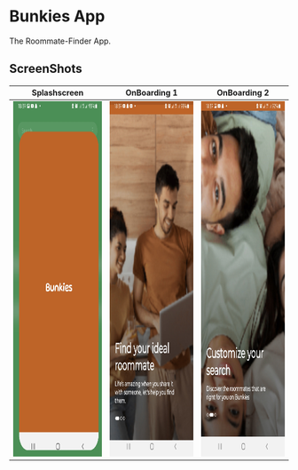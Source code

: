 # Bunkies App
The Roommate-Finder App.
## ScreenShots

Splashscreen          |          OnBoarding 1 |               OnBoarding 2
 :-------------------------:|:-------------------------:|:--------------------------:
<img src="screenshots/Screenshot_20230227-183933_Bunkies.jpg" width = "390" height = "640"/>            |  <img src="screenshots/Screenshot_20230227-183925_Bunkies.jpg" width = "390" height="640"/>  | <img src="screenshots/Screenshot_20230227-183954_Bunkies.jpg" width = "390" height="640"/>